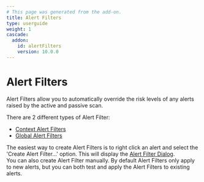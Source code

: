 ```yaml
---
# This page was generated from the add-on.
title: Alert Filters
type: userguide
weight: 1
cascade:
  addon:
    id: alertFilters
    version: 10.0.0
---
```


# Alert Filters

Alert Filters allow you to automatically override the risk levels
of any alerts raised by the active and passive scan.

There are 2 different types of Alert Filter:

* [Context Alert Filters](/docs/desktop/addons/alert-filters/contextalertfilter/)
* [Global Alert Filters](/docs/desktop/addons/alert-filters/globalalertfilter/)


The easiest way to create Alert Filters is to right click an alert and select
the 'Create Alert Filter...' option. This will display the
[Alert Filter Dialog](/docs/desktop/addons/alert-filters/alertfilterdialog/).  
You can also create Alert Filter manually.
By default Alert Filters only apply to new alerts, but you can both test and apply the Alert Filters to existing alerts.
